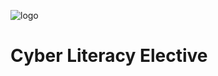 ![logo](https://user-images.githubusercontent.com/44912347/208436593-84911d74-0938-43bc-ad9d-838a58f0b689.jpg)

# Cyber Literacy Elective
